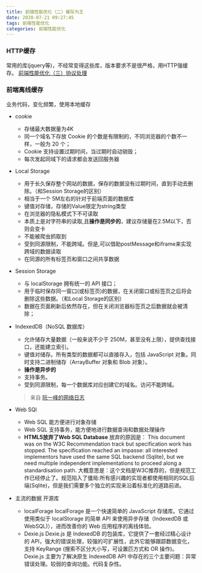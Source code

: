 ```yaml
---
title: 前端性能优化（二）缓存为王
date: 2020-07-21 09:27:45
tags: 前端性能优化
categories: 前端性能优化
---
```

### HTTP缓存
常用的库(jquery等)，不经常变得这些库，版本要求不是很严格，用HTTP强缓存。
[前端性能优化（三）协议处理](/2020/07/21/前端性能优化（三）协议处理/)
### 前端离线缓存
业务代码，变化频繁，使用本地缓存
* cookie
    * 存储最大数据量为4K
    * 同一个域名下存放 Cookie 的个数是有限制的，不同浏览器的个数不一样，一般为 20 个；
    * Cookie 支持设置过期时间，当过期时自动销毁；
    * 每次发起同域下的请求都会发送回服务器
* Local Storage
    * 用于长久保存整个网站的数据，保存的数据没有过期时间，直到手动去删除。（和Session Storage的区别）
    * 相当于一个 5M左右的针对于前端页面的数据库
    * 键值对存储，存储的Value限定为string类型
    * 在浏览器的隐私模式下不可读取
    * 本质上是对字符串的读取,且**操作是同步的**，建议存储量在2.5M以下，否则会变卡
    * 不能被爬虫抓取到
    * 受到同源限制，不能跨域。但是,可以借助postMessage和iframe来实现跨域的数据读取
    * 在同源的所有标签页和窗口之间共享数据
* Session Storage
    * 与 localStorage 拥有统一的 API 接口；
    * 用于临时保存同一窗口(或标签页)的数据，在关闭窗口或标签页之后将会删除这些数据。（和Local Storage的区别）
    * 数据在页面刷新后依然存在，但在关闭浏览器标签页之后数据就会被清除；
    
* IndexedDB（NoSQL 数据库）
    * 允许储存大量数据（一般来说不少于 250M，甚至没有上限），提供查找接口，还能建立索引。
    * 键值对储存。所有类型的数据都可以直接存入，包括 JavaScript 对象。同时支持二进制储存（ArrayBuffer 对象和 Blob 对象）。
    * **操作是异步的**
    * 支持事务。
    * 受到同源限制，每一个数据库对应创建它的域名。访问不能跨域。
    > 来自 [阮一峰的网络日志](http://www.ruanyifeng.com/blog/2018/07/indexeddb.html)
* Web SQl
    * Web SQL 能方便进行对象存储
    * Web SQL 支持事务，能方便地进行数据查询和数据处理操作
    * **HTML5放弃了Web SQL Database**
    放弃的原因是：
This document was on the W3C Recommendation track but specification work has stopped. The specification reached an impasse: all interested implementors have used the same SQL backend (Sqlite), but we need multiple independent implementations to proceed along a standardisation path.
    大概意思是：这个文档是W3C推荐的，但是规范工作已经停止了。规范陷入了僵局:所有感兴趣的实现者都使用相同的SQL后端(Sqlite)，但是我们需要多个独立的实现来沿着标准化的道路前进。


* 主流的数据 开源库
    * localForage
    localForage 是一个快速简单的 JavaScript 存储库。它通过使用类似于 localStorage 的简单 API 来使用异步存储（IndexedDB 或 WebSQL)），进而改善你的 Web 应用程序的离线体验。
    * Dexie.js
    Dexie.js 是 IndexedDB 的包装库，它提供了一套经过精心设计的 API，强大的错误处理，较强的可扩展性，此外它能够跟踪数据变化，支持 KeyRange (搜索不区分大小写，可设置匹方式和 OR 操作)。
    Dexie.js 主要为了解决原生 IndexedDB API 中存在的三个主要问题：异常错误处理。较弱的查询功能。代码复杂性。